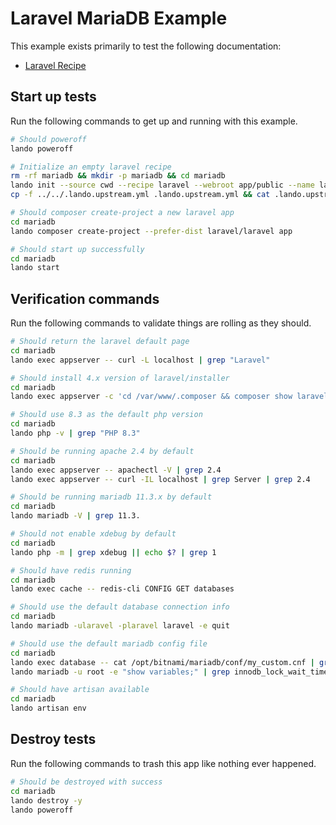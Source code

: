 Laravel MariaDB Example
=======================

This example exists primarily to test the following documentation:

* [Laravel Recipe](https://docs.devwithlando.io/tutorials/laravel.html)

## Start up tests

Run the following commands to get up and running with this example.

```bash
# Should poweroff
lando poweroff

# Initialize an empty laravel recipe
rm -rf mariadb && mkdir -p mariadb && cd mariadb
lando init --source cwd --recipe laravel --webroot app/public --name lando-laravel-mariadb --option cache=redis --option php='8.3' --option database=mariadb:11.3
cp -f ../../.lando.upstream.yml .lando.upstream.yml && cat .lando.upstream.yml

# Should composer create-project a new laravel app
cd mariadb
lando composer create-project --prefer-dist laravel/laravel app

# Should start up successfully
cd mariadb
lando start
```

## Verification commands

Run the following commands to validate things are rolling as they should.

```bash
# Should return the laravel default page
cd mariadb
lando exec appserver -- curl -L localhost | grep "Laravel"

# Should install 4.x version of laravel/installer
cd mariadb
lando exec appserver -c 'cd /var/www/.composer && composer show laravel/installer' | grep 'v4.'

# Should use 8.3 as the default php version
cd mariadb
lando php -v | grep "PHP 8.3"

# Should be running apache 2.4 by default
cd mariadb
lando exec appserver -- apachectl -V | grep 2.4
lando exec appserver -- curl -IL localhost | grep Server | grep 2.4

# Should be running mariadb 11.3.x by default
cd mariadb
lando mariadb -V | grep 11.3.

# Should not enable xdebug by default
cd mariadb
lando php -m | grep xdebug || echo $? | grep 1

# Should have redis running
cd mariadb
lando exec cache -- redis-cli CONFIG GET databases

# Should use the default database connection info
cd mariadb
lando mariadb -ularavel -plaravel laravel -e quit

# Should use the default mariadb config file
cd mariadb
lando exec database -- cat /opt/bitnami/mariadb/conf/my_custom.cnf | grep "innodb_lock_wait_timeout = 121"
lando mariadb -u root -e "show variables;" | grep innodb_lock_wait_timeout | grep 121

# Should have artisan available
cd mariadb
lando artisan env
```

## Destroy tests

Run the following commands to trash this app like nothing ever happened.

```bash
# Should be destroyed with success
cd mariadb
lando destroy -y
lando poweroff
```
